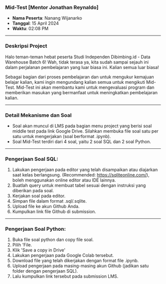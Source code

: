 
### Mid-Test [Mentor Jonathan Reynaldo]

- **Nama Peserta**: Nanang Wijanarko
- **Tanggal**: 15 April 2024
- **Waktu**: 02:08 PM

---

### Deskripsi Project

Halo teman-teman hebat peserta Studi Independen Dibimbing.id - Data Warehouse Batch 6! Wah, tidak terasa ya, kita sudah sampai sejauh ini dalam perjalanan pembelajaran yang luar biasa ini. Kalian semua luar biasa!

Sebagai bagian dari proses pembelajaran dan untuk mengukur kemajuan belajar kalian, kami ingin mengundang kalian semua untuk mengikuti Mid-Test. Mid-Test ini akan membantu kami untuk mengevaluasi program dan memberikan masukan yang bermanfaat untuk meningkatkan pembelajaran kalian.

---

### Detail Mekanisme dan Soal

- Soal akan muncul di LMS pada bagian menu project yang berisi soal middle test pada link Google Drive. Silahkan membuka file soal satu per satu untuk mengerjakan (soal berformat .ipynb).
- Soal Mid-Test terdiri dari 4 soal, yaitu 2 soal SQL dan 2 soal Python.

---

### Pengerjaan Soal SQL:

1. Lakukan pengerjaan pada editor yang telah disampaikan atau diajarkan saat kelas berlangsung. (Recommended: https://sqliteonline.com/), boleh menggunakan online editor atau IDE lainnya.
2. Buatlah query untuk membuat tabel sesuai dengan instruksi yang diberikan pada soal.
3. Kerjakan soal pada editor.
4. Simpan file dalam format .sql/.sqlite.
5. Upload file ke akun Github Anda.
6. Kumpulkan link file Github di submission.

---

### Pengerjaan Soal Python:

1. Buka file soal python dan copy file soal.
2. Pilih 'File.
3. Klik 'Save a copy in Drive'
4. Lakukan pengerjaan pada Google Colab tersebut.
5. Download file yang telah dikerjakan dengan format file .ipynb.
6. Upload pengerjaan pada masing-masing akun Github (jadikan satu folder dengan pengerjaan SQL).
7. Lalu kumpulkan link tersebut pada submission LMS.

